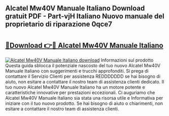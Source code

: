 ## Alcatel Mw40V Manuale Italiano Download gratuit PDF - Part-vjH Italiano Nuovo manuale del proprietario di riparazione 0qce7

# <h2><a href="http://dfg1lmh.blite.top/?on=Alcatel+Mw40V+Manuale+Italiano">🔗Download 👉🔴 Alcatel Mw40V Manuale Italiano</a></h2>

[![Alcatel Mw40V Manuale Italiano download](https://i.imgur.com/lujVjoI.png)](http://dfg1lmh.blite.top/?on=Alcatel+Mw40V+Manuale+Italiano)
Informazioni sul prodotto Questa guida sblocca il potenziale nascosto del tuo nuovo Alcatel Mw40V Manuale Italiano con suggerimenti e trucchi approfonditi. Si prega di contattare il Servizio Clienti per assistenza REDDDDDDD se hai bisogno di aiuto, non esitare a contattare il nostro team di assistenza clienti dedicato. Il tuo nuovo Alcatel Mw40V Manuale Italiano ha un motore potente e caratteristiche innovative per prestazioni eccezionali. Ci auguriamo che Alcatel Mw40V Manuale Italiano sia stata una risorsa utile e Informativa per iniziare con il tuo nuovo prodotto. Se hai bisogno di aiuto o chiarimenti, non esitare a contattare il nostro team di assistenza clienti.

